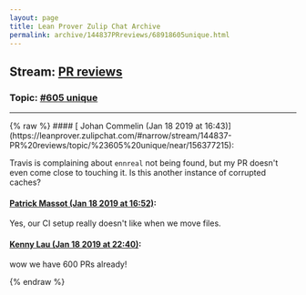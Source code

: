 ```yaml
---
layout: page
title: Lean Prover Zulip Chat Archive 
permalink: archive/144837PRreviews/68918605unique.html
---
```


## Stream: [PR reviews](https://leanprover-community.github.io/archive/144837PRreviews/index.html)
### Topic: [#605 unique](https://leanprover-community.github.io/archive/144837PRreviews/68918605unique.html)

---

<base href="https://leanprover.zulipchat.com">
{% raw %}
#### [ Johan Commelin (Jan 18 2019 at 16:43)](https://leanprover.zulipchat.com/#narrow/stream/144837-PR%20reviews/topic/%23605%20unique/near/156377215):
<p>Travis is complaining about <code>ennreal</code> not being found, but my PR doesn't even come close to touching it. Is this another instance of corrupted caches?</p>

#### [ Patrick Massot (Jan 18 2019 at 16:52)](https://leanprover.zulipchat.com/#narrow/stream/144837-PR%20reviews/topic/%23605%20unique/near/156377966):
<p>Yes, our CI setup really doesn't like when we move files.</p>

#### [ Kenny Lau (Jan 18 2019 at 22:40)](https://leanprover.zulipchat.com/#narrow/stream/144837-PR%20reviews/topic/%23605%20unique/near/156401887):
<p>wow we have 600 PRs already!</p>


{% endraw %}
